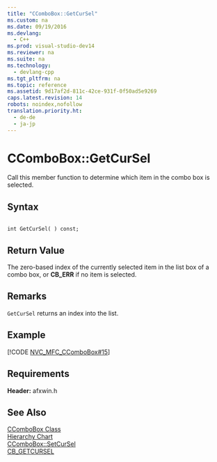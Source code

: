```yaml
---
title: "CComboBox::GetCurSel"
ms.custom: na
ms.date: 09/19/2016
ms.devlang: 
  - C++
ms.prod: visual-studio-dev14
ms.reviewer: na
ms.suite: na
ms.technology: 
  - devlang-cpp
ms.tgt_pltfrm: na
ms.topic: reference
ms.assetid: 9d17af2d-811c-42ce-931f-0f50ad5e9269
caps.latest.revision: 14
robots: noindex,nofollow
translation.priority.ht: 
  - de-de
  - ja-jp
---
```

# CComboBox::GetCurSel
Call this member function to determine which item in the combo box is selected.  
  
## Syntax  
  
```  
  
int GetCurSel( ) const;  
```  
  
## Return Value  
 The zero-based index of the currently selected item in the list box of a combo box, or **CB_ERR** if no item is selected.  
  
## Remarks  
 `GetCurSel` returns an index into the list.  
  
## Example  
 [!CODE [NVC_MFC_CComboBox#15](../CodeSnippet/VS_Snippets_Cpp/NVC_MFC_CComboBox#15)]  
  
## Requirements  
 **Header:** afxwin.h  
  
## See Also  
 [CComboBox Class](../vs140/CComboBox-Class.md)   
 [Hierarchy Chart](../vs140/Hierarchy-Chart.md)   
 [CComboBox::SetCurSel](../vs140/CComboBox--SetCurSel.md)   
 [CB_GETCURSEL](http://msdn.microsoft.com/library/windows/desktop/bb775845)